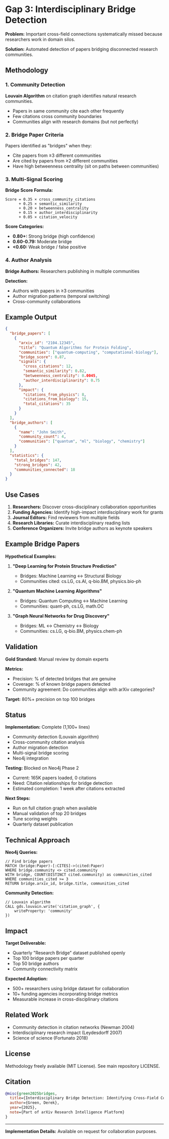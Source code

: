 # Gap 3: Interdisciplinary Bridge Detection

**Problem:** Important cross-field connections systematically missed because researchers work in domain silos.

**Solution:** Automated detection of papers bridging disconnected research communities.

## Methodology

### 1. Community Detection

**Louvain Algorithm** on citation graph identifies natural research communities.

- Papers in same community cite each other frequently
- Few citations cross community boundaries
- Communities align with research domains (but not perfectly)

### 2. Bridge Paper Criteria

Papers identified as "bridges" when they:
- Cite papers from ≥3 different communities
- Are cited by papers from ≥2 different communities
- Have high betweenness centrality (sit on paths between communities)

### 3. Multi-Signal Scoring

**Bridge Score Formula:**
```
Score = 0.35 × cross_community_citations
      + 0.25 × semantic_similarity
      + 0.20 × betweenness_centrality
      + 0.15 × author_interdisciplinarity
      + 0.05 × citation_velocity
```

**Score Categories:**
- **0.80+:** Strong bridge (high confidence)
- **0.60-0.79:** Moderate bridge
- **<0.60:** Weak bridge / false positive

### 4. Author Analysis

**Bridge Authors:** Researchers publishing in multiple communities

**Detection:**
- Authors with papers in ≥3 communities
- Author migration patterns (temporal switching)
- Cross-community collaborations

## Example Output

```json
{
  "bridge_papers": [
    {
      "arxiv_id": "2104.12345",
      "title": "Quantum Algorithms for Protein Folding",
      "communities": ["quantum-computing", "computational-biology"],
      "bridge_score": 0.87,
      "signals": {
        "cross_citations": 12,
        "semantic_similarity": 0.82,
        "betweenness_centrality": 0.0045,
        "author_interdisciplinarity": 0.75
      },
      "impact": {
        "citations_from_physics": 8,
        "citations_from_biology": 15,
        "total_citations": 35
      }
    }
  ],
  "bridge_authors": [
    {
      "name": "John Smith",
      "community_count": 4,
      "communities": ["quantum", "ml", "biology", "chemistry"]
    }
  ],
  "statistics": {
    "total_bridges": 147,
    "strong_bridges": 42,
    "communities_connected": 18
  }
}
```

## Use Cases

1. **Researchers:** Discover cross-disciplinary collaboration opportunities
2. **Funding Agencies:** Identify high-impact interdisciplinary work for grants
3. **Journal Editors:** Find reviewers from multiple fields
4. **Research Libraries:** Curate interdisciplinary reading lists
5. **Conference Organizers:** Invite bridge authors as keynote speakers

## Example Bridge Papers

**Hypothetical Examples:**

1. **"Deep Learning for Protein Structure Prediction"**
   - Bridges: Machine Learning ↔ Structural Biology
   - Communities cited: cs.LG, cs.AI, q-bio.BM, physics.bio-ph

2. **"Quantum Machine Learning Algorithms"**
   - Bridges: Quantum Computing ↔ Machine Learning
   - Communities: quant-ph, cs.LG, math.OC

3. **"Graph Neural Networks for Drug Discovery"**
   - Bridges: ML ↔ Chemistry ↔ Biology
   - Communities: cs.LG, q-bio.BM, physics.chem-ph

## Validation

**Gold Standard:** Manual review by domain experts

**Metrics:**
- Precision: % of detected bridges that are genuine
- Coverage: % of known bridge papers detected
- Community agreement: Do communities align with arXiv categories?

**Target:** 80%+ precision on top 100 bridges

## Status

**Implementation:** Complete (1,100+ lines)
- Community detection (Louvain algorithm)
- Cross-community citation analysis
- Author migration detection
- Multi-signal bridge scoring
- Neo4j integration

**Testing:** Blocked on Neo4j Phase 2
- Current: 165K papers loaded, 0 citations
- Need: Citation relationships for bridge detection
- Estimated completion: 1 week after citations extracted

**Next Steps:**
- Run on full citation graph when available
- Manual validation of top 20 bridges
- Tune scoring weights
- Quarterly dataset publication

## Technical Approach

**Neo4j Queries:**

```cypher
// Find bridge papers
MATCH (bridge:Paper)-[:CITES]->(cited:Paper)
WHERE bridge.community <> cited.community
WITH bridge, COUNT(DISTINCT cited.community) as communities_cited
WHERE communities_cited >= 3
RETURN bridge.arxiv_id, bridge.title, communities_cited
```

**Community Detection:**
```cypher
// Louvain algorithm
CALL gds.louvain.write('citation_graph', {
    writeProperty: 'community'
})
```

## Impact

**Target Deliverable:**
- Quarterly "Research Bridge" dataset published openly
- Top 100 bridge papers per quarter
- Top 50 bridge authors
- Community connectivity matrix

**Expected Adoption:**
- 500+ researchers using bridge dataset for collaboration
- 10+ funding agencies incorporating bridge metrics
- Measurable increase in cross-disciplinary citations

## Related Work

- Community detection in citation networks (Newman 2004)
- Interdisciplinary research impact (Leydesdorff 2007)
- Science of science (Fortunato 2018)

## License

Methodology freely available (MIT License). See main repository LICENSE.

## Citation

```bibtex
@misc{green2025bridges,
  title={Interdisciplinary Bridge Detection: Identifying Cross-Field Connections in Research},
  author={Green, Derek},
  year={2025},
  note={Part of arXiv Research Intelligence Platform}
}
```

---

**Implementation Details:** Available on request for collaboration purposes.
